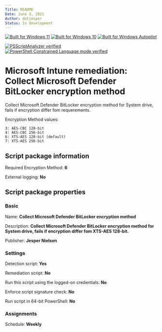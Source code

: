 ```yaml
---
Title: README
Date: June 3, 2021
Author: dotjesper
Status: In development
---
```


[![Built for Windows 11](https://img.shields.io/badge/Built%20for%20Windows%2011-Yes-blue?style=flat)](https://windows.com/ "Built for Windows 11")
[![Built for Windows 10](https://img.shields.io/badge/Built%20for%20Windows%2010-Yes-blue?style=flat)](https://windows.com/ "Built for Windows 10")
[![Built for Windows Autopilot](https://img.shields.io/badge/Built%20for%20Windows%20Autopilot-Yes-blue?style=flat)](https://docs.microsoft.com/en-us/mem/autopilot/windows-autopilot/ "Windows Autopilot")

[![PSScriptAnalyzer verified](https://img.shields.io/badge/PowerShell%20Script%20Analyzer%20verified-Yes-green?style=flat)](https://docs.microsoft.com/en-us/powershell/module/psscriptanalyzer/ "PowerShell Script Analyzer")
[![PowerShell Constrained Language mode verified](https://img.shields.io/badge/PowerShell%20Constrained%20Language%20mode%20verified-Yes-green?style=flat)](https://docs.microsoft.com/en-us/powershell/module/microsoft.powershell.core/about/about_language_modes/ "PowerShell Language mode")

# Microsoft Intune remediation: Collect Microsoft Defender BitLocker encryption method

Collect Microsoft Defender BitLocker encryption method for System drive, fails if encryption differ fom requerements.

Encryption Method values:

    3: AES-CBC 128-bit
    4: AES-CBC 256-bit
    6: XTS-AES 128-bit (default)
    7: XTS-AES 256-bit

## Script package information

Required Encryption Method: **6**

External logging: **No**

## Script package properties

### Basic

Name: **Collect Microsoft Defender BitLocker encryption method**

Description: **Collect Microsoft Defender BitLocker encryption method for System drive, fails if encryption differ fom XTS-AES 128-bit.**

Publisher: **Jesper Nielsen**

### Settings

Detection script: **Yes**

Remediation script: **No**

Run this script using the logged-on credentials: **No**

Enforce script signature check: **No**

Run script in 64-bit PowerShell: **No**

### Assignments

Schedule: **Weekly**